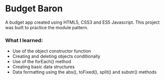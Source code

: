 # Budget Baron
A budget app created using HTML5, CSS3 and ES5 Javascript.
This project was built to practice the module pattern.

### What I learned:
- Use of the object constructor function
- Creating and deleting objects conditionally
- Use of the forEach() method
- Creating basic data structures
- Data formatting using the abs(), toFixed(), split() and substr() methods
